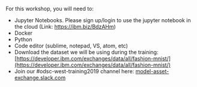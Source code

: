 For this workshop, you will need to:

-  Jupyter Notebooks. Please sign up/login to use the jupyter notebook in the cloud (Link: https://ibm.biz/BdzAHm)
- Docker
- Python
- Code editor (sublime, notepad, VS, atom, etc)
- Download the dataset we will be using during the training: [https://developer.ibm.com/exchanges/data/all/fashion-mnist/](https://developer.ibm.com/exchanges/data/all/fashion-mnist/)
- Join our #odsc-west-training2019 channel here: [model-asset-exchange.slack.com](model-asset-exchange.slack.com)
